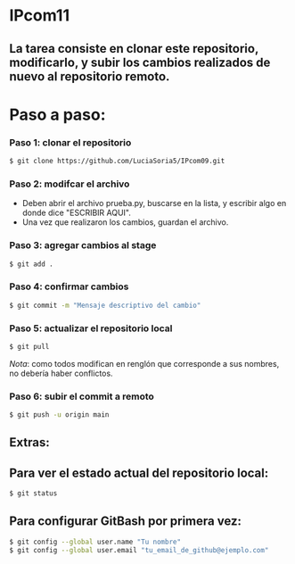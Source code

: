 # IPcom11

La tarea consiste en clonar este repositorio, modificarlo, y subir los cambios realizados de nuevo al repositorio remoto.
---

# Paso a paso:
### Paso 1: clonar el repositorio
```bash
$ git clone https://github.com/LuciaSoria5/IPcom09.git
```

### Paso 2: modifcar el archivo
- Deben abrir el archivo prueba.py, buscarse en la lista, y escribir algo en donde dice "ESCRIBIR AQUI".
- Una vez que realizaron los cambios, guardan el archivo.

### Paso 3: agregar cambios al stage
```bash
$ git add .
```

### Paso 4: confirmar cambios
```bash
$ git commit -m "Mensaje descriptivo del cambio"
```

### Paso 5: actualizar el repositorio local
```bash
$ git pull
```
_Nota_: como todos modifican en renglón que corresponde a sus nombres, no debería haber conflictos.

### Paso 6: subir el commit a remoto
```bash
$ git push -u origin main
```

## Extras:
## Para ver el estado actual del repositorio local:
```bash
$ git status
```
## Para configurar GitBash por primera vez:
```bash
$ git config --global user.name "Tu nombre"
$ git config --global user.email "tu_email_de_github@ejemplo.com"
```